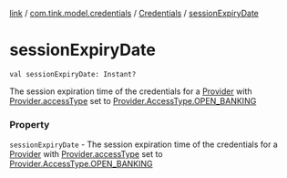 [link](../../index.md) / [com.tink.model.credentials](../index.md) / [Credentials](index.md) / [sessionExpiryDate](./session-expiry-date.md)

# sessionExpiryDate

`val sessionExpiryDate: Instant?`

The session expiration time of the credentials for a [Provider](../../com.tink.model.provider/-provider/index.md) with [Provider.accessType](../../com.tink.model.provider/-provider/access-type.md) set to [Provider.AccessType.OPEN_BANKING](../../com.tink.model.provider/-provider/-access-type/-o-p-e-n_-b-a-n-k-i-n-g.md)

### Property

`sessionExpiryDate` - The session expiration time of the credentials for a [Provider](../../com.tink.model.provider/-provider/index.md) with [Provider.accessType](../../com.tink.model.provider/-provider/access-type.md) set to [Provider.AccessType.OPEN_BANKING](../../com.tink.model.provider/-provider/-access-type/-o-p-e-n_-b-a-n-k-i-n-g.md)